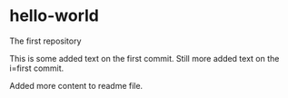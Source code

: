 # hello-world
The first repository

This is some added text on the first commit. Still more added text on the i=first commit.

Added more content to readme file.
